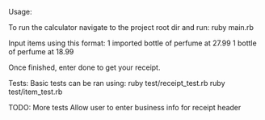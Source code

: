 Usage:

To run the calculator navigate to the project root dir and run:
ruby main.rb

Input items using this format:
1 imported bottle of perfume at 27.99
1 bottle of perfume at 18.99

Once finished, enter done to get your receipt.

Tests:
Basic tests can be ran using:
ruby test/receipt_test.rb
ruby test/item_test.rb



TODO:
More tests
Allow user to enter business info for receipt header
